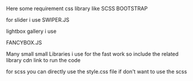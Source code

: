 Here some requirement css library like
SCSS
BOOTSTRAP 

for slider i use 
SWIPER.JS

lightbox gallery i use

FANCYBOX.JS

Many small small Libraries i use for the fast work so include the related library cdn link to run the code 



for  scss you can directly use the style.css file if don't want to use the scss
